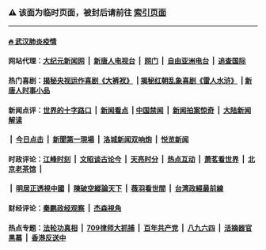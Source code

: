 ### ⚠️ 该面为临时页面，被封后请前往 [索引页面](../link4.md)

---

#### [🔥 武汉肺炎疫情](http://178.128.79.76:10000/videos/corona/)

#### 网站代理：[大纪元新闻网](http://178.128.79.76:10080/gb/) &nbsp;|&nbsp; [新唐人电视台](http://178.128.79.76:8808/gb/) &nbsp;|&nbsp; [网门](http://178.128.79.76:11000/) &nbsp;|&nbsp; [自由亚洲电台](http://178.128.79.76:9800/mandarin/) &nbsp;|&nbsp; [追查国际](http://178.128.79.76:10010/)

#### 热门喜剧：[揭秘央视运作喜剧《大裤衩》](http://178.128.79.76:10000/videos/res/big-shorts/) &nbsp;|&nbsp;[揭秘红朝乱象喜剧《雷人水浒》](http://178.128.79.76:10000/videos/res/OutlawsOfMarsh/) &nbsp;|&nbsp;[新唐人时事小品](http://178.128.79.76:10000/videos/res/comedy/)

#### 新闻点评：[世界的十字路口](http://178.128.79.76/tanghao/) &nbsp;|&nbsp; [新闻看点](http://178.128.79.76/news-insight/) &nbsp;|&nbsp;[中国禁闻](http://178.128.79.76/ntdtv-news/) &nbsp;|&nbsp; [新闻拍案惊奇](http://178.128.79.76/dayu/) &nbsp;|&nbsp; [大陆新闻解读](http://178.128.79.76/ntdtv-comedy/)
####   &nbsp;|&nbsp;  [今日点击](http://178.128.79.76/news-click/)  &nbsp;|&nbsp; [新聞第一現場](http://178.128.79.76/primary-scene/) &nbsp;|&nbsp; [洛城新闻双响炮](http://178.128.79.76/la-news/) &nbsp;|&nbsp; [悦览新闻](http://178.128.79.76/dingyue/)

#### 时政评论：[江峰时刻](http://178.128.79.76/today-in-history/) &nbsp;|&nbsp; [文昭谈古论今](http://178.128.79.76/wenzhao/) &nbsp;|&nbsp; [天亮时分](http://178.128.79.76/tianliang/) &nbsp;|&nbsp; [热点互动](http://178.128.79.76/ntdtv-rdhd/) &nbsp;|&nbsp; [萧茗看世界](http://178.128.79.76/simonegao/) &nbsp;|&nbsp; [北京老茶馆](http://178.128.79.76/teahouse/)  &nbsp;|&nbsp;  
####   &nbsp;|&nbsp;  [明居正透視中國](http://178.128.79.76/decoding-china/)  &nbsp;|&nbsp; [陳破空縱論天下](http://178.128.79.76/pokong/)  &nbsp;|&nbsp; [薇羽看世間](http://178.128.79.76/weiyu/)  &nbsp;|&nbsp; [台湾政經最前線](http://178.128.79.76/taiwan/)   

#### 财经评论：[秦鹏政经观察](http://178.128.79.76/qinpeng/) &nbsp;|&nbsp; [杰森視角 ](http://178.128.79.76/jason/)

#### 热点专题：[法轮功真相](http://178.128.79.76:10000/videos/truth.html) &nbsp;|&nbsp; [709律师大抓捕](http://178.128.79.76:10000/videos/709/) &nbsp;|&nbsp; [百年共产党](http://178.128.79.76:10000/videos/ccp.html) &nbsp;|&nbsp; [八九六四](http://178.128.79.76:10000/videos/88/)  &nbsp;|&nbsp; [活摘器官黑幕](http://178.128.79.76:10000/videos/res/Organs/)  &nbsp;|&nbsp; [香港反送中](http://178.128.79.76:10000/videos/res/hk/) 

<img src='http://gfw-breaker.win/link4.md' width='0px' height='0px'/>

